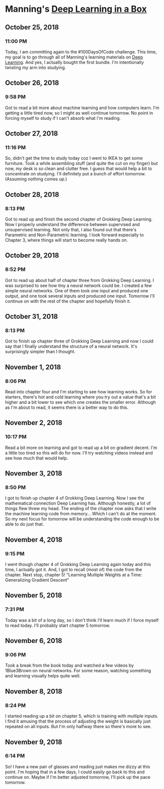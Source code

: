 # Manning's [Deep Learning in a Box](https://www.manning.com/bundle-hub/deep-learning)



## October 25, 2018

### 11:00 PM

Today, I am committing again to the #100DaysOfCode challenge. This time, my goal is to go through all of Manning's learning materials on [Deep Learning](https://www.manning.com/bundle-hub/deep-learning). And yes, I actually bought the first bundle. I'm intentionally twisting my arm into studying.

## October 26, 2018

### 9:58 PM

Got to read a bit more about machine learning and how computers learn. I'm getting a little tired now, so I might as well continue tomorrow. No point in forcing myself to study if I can't absorb what I'm reading.

## October 27, 2018

### 11:16 PM

So, didn't get the time to study today coz I went to IKEA to get some furniture. Took a while assembling stuff (and quite the cut on my finger) but now, my desk is so clean and clutter free. I guess that would help a bit to concentrate on studying. I'll definitely put a bunch of effort tomorrow. (Assuming nothing comes up.)

## October 28, 2018

### 8:13 PM

Got to read up and finish the second chapter of Grokking Deep Learning. Now I properly understand the difference between supervised and unsupervised learning. Not only that, I also found out that there's Parametric and Non-Parametric learning. I look forward especially to Chapter 3, where things will start to become really hands on.

## October 29, 2018

### 8:52 PM

Got to read up about half of chapter three from Grokking Deep Learning. I was surprised to see how tiny a neural network could be. I created a few simple neural networks. One of them took one input and produced one output, and one took several inputs and produced one input. Tomorrow I'll continue on with the rest of the chapter and hopefully finish it.

## October 31, 2018

### 8:13 PM

Got to finish up chapter three of Grokking Deep Learning and now I could say that I finally understand the structure of a neural network. It's surprisingly simpler than I thought.

## November 1, 2018

### 8:06 PM

Read into chapter four and I'm starting to see how learning works. So for starters, there's hot and cold learning where you try out a value that's a bit higher and a bit lower to see which one creates the smaller error. Although as I'm about to read, it seems there is a better way to do this.

## November 2, 2018

### 10:17 PM

Read a bit more on learning and got to read up a bit on gradient decent. I'm a little too tired so this will do for now. I'll try watching videos instead and see how much that would help.

## November 3, 2018

### 8:50 PM

I got to finish up chapter 4 of Grokking Deep Learning. Now I see the mathematical connection Deep Learning has. Although honestly, a lot of things flew threw my head. The ending of the chapter now asks that I write the machine learning code from memory... Which I can't do at the moment. So my next focus for tomorrow will be understanding the code enough to be able to do just that.

## November 4, 2018

### 9:15 PM

I went though chapter 4 of Grokking Deep Learning again today and this time, I actually got it. And, I got to recall (most of) the code from the chapter. Next stop, chapter 5! "Learning Multiple Weights at a Time: Generalizing Gradient Descent"

## November 5, 2018

### 7:31 PM

Today was a bit of a long day, so I don't think I'll learn much if I force myself to read today. I'll probably start chapter 5 tomorrow.

## November 6, 2018

### 9:06 PM

Took a break from the book today and watched a few videos by 1Blue3Brown on neural networks. For some reason, watching something and learning visually helps quite well.

## November 8, 2018

### 8:24 PM

I started reading up a bit on chapter 5, which is training with multiple inputs. I find it amusing that the process of adjusting the weight is basically just repeated on all inputs. But I'm only halfway there so there's more to see.

## November 9, 2018

### 6:14 PM

So! I have a new pair of glasses and reading just makes me dizzy at this point. I'm hoping that in a few days, I could easily go back to this and continue on. Maybe if I'm better adjusted tomorrow, I'll pick up the pace tomorrow.